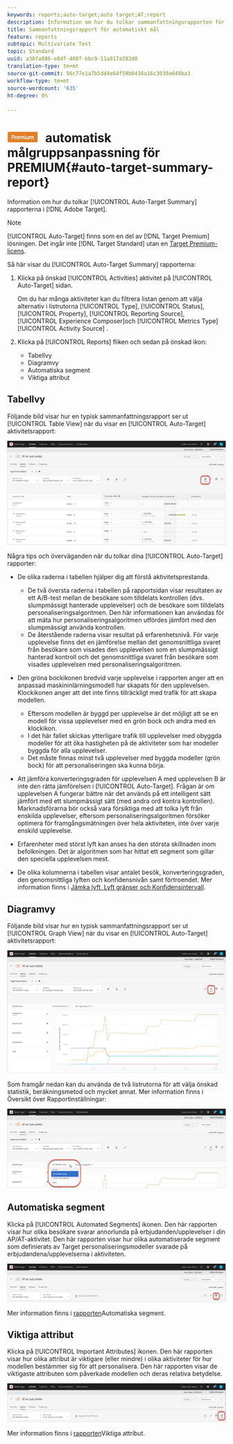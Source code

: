 ```yaml
---
keywords: reports;auto-target;auto target;AT;report
description: Information om hur du tolkar sammanfattningsrapporten för automatisk målanpassning i Adobe Target.
title: Sammanfattningsrapport för automatiskt mål
feature: reports
subtopic: Multivariate Test
topic: Standard
uuid: a30fa886-e8df-408f-bbc9-11a917a592d8
translation-type: tm+mt
source-git-commit: 56c77e1a7b5dd4e64f59b0416a16c3039a649ba3
workflow-type: tm+mt
source-wordcount: '635'
ht-degree: 0%

---
```



# ![Sammanfattningsrapport för](/help/assets/premium.png) automatisk målgruppsanpassning för PREMIUM{#auto-target-summary-report}

Information om hur du tolkar [!UICONTROL Auto-Target Summary] rapporterna i [!DNL Adobe Target].

>[!NOTE]
>
>[!UICONTROL Auto-Target] finns som en del av [!DNL Target Premium] lösningen. Det ingår inte [!DNL Target Standard] utan en [Target Premium-licens](/help/c-intro/intro.md#premium).

Så här visar du [!UICONTROL Auto-Target Summary] rapporterna:

1. Klicka på önskad [!UICONTROL Activities] aktivitet på [!UICONTROL Auto-Target] sidan.

   Om du har många aktiviteter kan du filtrera listan genom att välja alternativ i listrutorna [!UICONTROL Type], [!UICONTROL Status], [!UICONTROL Property], [!UICONTROL Reporting Source], [!UICONTROL Experience Composer]och [!UICONTROL Metrics Type][!UICONTROL Activity Source] .

1. Klicka på [!UICONTROL Reports] fliken och sedan på önskad ikon:

   * Tabellvy
   * Diagramvy
   * Automatiska segment
   * Viktiga attribut

## Tabellvy

Följande bild visar hur en typisk sammanfattningsrapport ser ut [!UICONTROL Table View] när du visar en [!UICONTROL Auto-Target] aktivitetsrapport:

![Rapport över tabellvy för automatisk målning](/help/c-reports/assets/at-table-view.png)

Några tips och överväganden när du tolkar dina [!UICONTROL Auto-Target] rapporter:

* De olika raderna i tabellen hjälper dig att förstå aktivitetsprestanda.

   * De två översta raderna i tabellen på rapportsidan visar resultaten av ett A/B-test mellan de besökare som tilldelats kontrollen (dvs. slumpmässigt hanterade upplevelser) och de besökare som tilldelats personaliseringsalgoritmen. Den här informationen kan användas för att mäta hur personaliseringsalgoritmen utfördes jämfört med den slumpmässigt använda kontrollen.
   * De återstående raderna visar resultat på erfarenhetsnivå. För varje upplevelse finns det en jämförelse mellan det genomsnittliga svaret från besökare som visades den upplevelsen som en slumpmässigt hanterad kontroll och det genomsnittliga svaret från besökare som visades upplevelsen med personaliseringsalgoritmen.

* Den gröna bockikonen bredvid varje upplevelse i rapporten anger att en anpassad maskininlärningsmodell har skapats för den upplevelsen. Klockikonen anger att det inte finns tillräckligt med trafik för att skapa modellen.

   * Eftersom modellen är byggd per upplevelse är det möjligt att se en modell för vissa upplevelser med en grön bock och andra med en klockikon.
   * I det här fallet skickas ytterligare trafik till upplevelser med obyggda modeller för att öka hastigheten på de aktiviteter som har modeller byggda för alla upplevelser.
   * Det måste finnas minst två upplevelser med byggda modeller (grön bock) för att personaliseringen ska kunna börja.

* Att jämföra konverteringsgraden för upplevelsen A med upplevelsen B är inte den rätta jämförelsen i [!UICONTROL Auto-Target]. Frågan är om upplevelsen A fungerar bättre när det används på ett intelligent sätt jämfört med ett slumpmässigt sätt (med andra ord kontra kontrollen). Marknadsförarna bör också vara försiktiga med att tolka lyft från enskilda upplevelser, eftersom personaliseringsalgoritmen försöker optimera för framgångsmätningen över hela aktiviteten, inte över varje enskild upplevelse.
* Erfarenheter med störst lyft kan anses ha den största skillnaden inom befolkningen. Det är algoritmen som har hittat ett segment som gillar den speciella upplevelsen mest.
* De olika kolumnerna i tabellen visar antalet besök, konverteringsgraden, den genomsnittliga lyften och konfidensnivån samt förtroendet. Mer information finns i [Jämka lyft, Lyft gränser och Konfidensintervall](/help/c-reports/c-report-settings/average-lift-bounds-and-confidence-interval.md).

## Diagramvy

Följande bild visar hur en typisk sammanfattningsrapport ser ut [!UICONTROL Graph View] när du visar en [!UICONTROL Auto-Target] aktivitetsrapport:

![Rapport över diagramvyn för automatisk målning](/help/c-reports/assets/at-graph-view.png)

Som framgår nedan kan du använda de två listrutorna för att välja önskad statistik, beräkningsmetod och mycket annat. Mer information finns i Översikt över [](/help/c-reports/c-report-settings/report-settings.md) Rapportinställningar:

![Rapport över diagramvyn för automatisk målning](/help/c-reports/assets/at-graph-view-2.png)

## Automatiska segment

Klicka på [!UICONTROL Automated Segments] ikonen. Den här rapporten visar hur olika besökare svarar annorlunda på erbjudanden/upplevelser i din AP/AT-aktivitet. Den här rapporten visar hur olika automatiserade segment som definierats av Target personaliseringsmodeller svarade på erbjudandena/upplevelserna i aktiviteten.

![Ikon för automatiserade segment](/help/c-reports/assets/icon-automated-sements.png)

Mer information finns i [rapporten](/help/c-reports/c-personalization-insights-reports/automated-segments-report.md)Automatiska segment.

## Viktiga attribut

Klicka på [!UICONTROL Important Attributes] ikonen. Den här rapporten visar hur olika attribut är viktigare (eller mindre) i olika aktiviteter för hur modellen bestämmer sig för att personalisera. Den här rapporten visar de viktigaste attributen som påverkade modellen och deras relativa betydelse.

![Ikon för viktiga attribut](/help/c-reports/assets/icon-important-attributes.png)

Mer information finns i [rapporten](/help/c-reports/c-personalization-insights-reports/important-attributes-report.md)Viktiga attribut.
